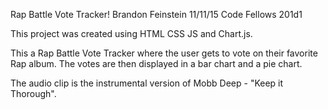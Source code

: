 Rap Battle Vote Tracker!
Brandon Feinstein
11/11/15
Code Fellows 201d1

This project was created using HTML CSS JS and Chart.js.

This a Rap Battle Vote Tracker where the user gets to vote on their favorite Rap album. The votes are then displayed in a bar chart and a pie chart.

The audio clip is the instrumental version of Mobb Deep -
"Keep it Thorough".

